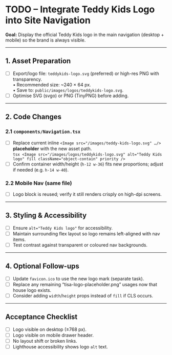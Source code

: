 # TODO – Integrate Teddy Kids Logo into Site Navigation

**Goal:** Display the official Teddy Kids logo in the main navigation (desktop + mobile) so the brand is always visible.

---

## 1. Asset Preparation
- [ ] Export/logo file: `teddykids-logo.svg` (preferred) or high-res PNG with transparency.  
      • Recommended size: ~240 × 64 px.  
      • Save to: `public/images/logos/teddykids-logo.svg`.
- [ ] Optimise SVG (svgo) or PNG (TinyPNG) before adding.

---

## 2. Code Changes
### 2.1 `components/Navigation.tsx`
- [ ] Replace current inline `<Image src="/images/teddy-kids-logo.svg" …/>` **placeholder** with the new asset path.  
      ```tsx
      <Image
        src="/images/logos/teddykids-logo.svg"
        alt="Teddy Kids logo"
        fill
        className="object-contain"
        priority
      />
      ```
- [ ] Confirm container width/height (`h-12 w-36`) fits new proportions; adjust if needed (e.g. `h-14 w-40`).

### 2.2 Mobile Nav (same file)
- [ ] Logo block is reused; verify it still renders crisply on high-dpi screens.

---

## 3. Styling & Accessibility
- [ ] Ensure `alt="Teddy Kids logo"` for accessibility.
- [ ] Maintain surrounding flex layout so logo remains left-aligned with nav items.
- [ ] Test contrast against transparent or coloured nav backgrounds.

---

## 4. Optional Follow-ups
- [ ] Update `favicon.ico` to use the new logo mark (separate task).
- [ ] Replace any remaining “tisa-logo-placeholder.png” usages now that house logo exists.
- [ ] Consider adding `width`/`height` props instead of `fill` if CLS occurs.

---

## Acceptance Checklist
- [ ] Logo visible on desktop (≥768 px).
- [ ] Logo visible on mobile drawer header.
- [ ] No layout shift or broken links.
- [ ] Lighthouse accessibility shows logo `alt` text.
